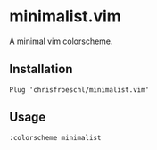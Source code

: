 # minimalist.vim

A minimal vim colorscheme.

## Installation

```vim
Plug 'chrisfroeschl/minimalist.vim'
```

## Usage

```vim
:colorscheme minimalist
```
